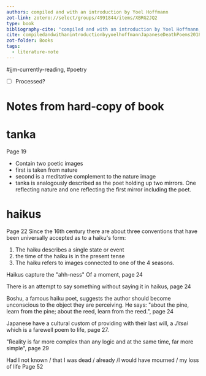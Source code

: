 ```yaml
---
authors: compiled and with an introduction by Yoel Hoffmann
zot-link: zotero://select/groups/4991844/items/XBRG2JQ2
type: book
bibliography-cite: "compiled and with an introduction by Yoel Hoffmann, _Japanese Death Poems = 辞世: Written by Zen Monks and Haiku Poets on the Verge of Death_, ed Yoel Hoffmann (Tuttle Publishing, 2018)"
cite: compiledandwithanintroductionbyyoelhoffmannJapaneseDeathPoems2018
zot-folder: Books
tags:
  - literature-note
---
```

#jjm-currently-reading, #poetry

- [ ] Processed?

# Notes from hard-copy of book

# tanka
Page 19
- Contain two poetic images
- first is taken from nature
- second is a meditative complement to the nature image
- tanka is analogously described as the poet holding up two mirrors. One reflecting nature and one reflecting the first mirror including the poet.

# haikus 
Page 22
Since the 16th century there are about three conventions that have been universally accepted as to a haiku's form:
1. The haiku describes a single state or event
2. the time of the haiku is in the present tense
3. The haiku refers to images connected to one of the 4 seasons.

Haikus capture the "ahh-ness" Of a moment, page 24

There is an attempt to say something without saying it in haikus, page 24

Boshu, a famous haiku poet, suggests the author should become unconscious to the object they are perceiving. He says: "about the pine, learn from the pine; about the reed, learn from the reed.", page 24

Japanese have a cultural custom of providing with their last will, a *Jitsei* which is a farewell poem to life, page 27.

"Reality is far more complex than any logic and at the same time, far more simple", page 29

Had I not known / that I was dead / already /I would have mourned / my loss of life 
Page 52